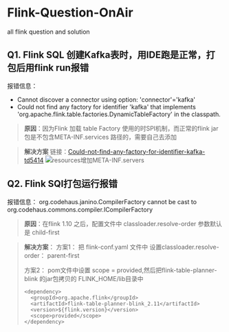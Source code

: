 # Flink-Question-OnAir
all flink question and solution

## Q1. Flink SQL 创建Kafka表时，用IDE跑是正常，打包后用flink run报错
报错信息：
-  Cannot discover a connector using option: 'connector'='kafka'
-  Could not find any factory for identifier 'kafka' that implements 'org.apache.flink.table.factories.DynamicTableFactory' in the classpath.

> **原因**：因为Flink 加载 table Factory 使用的时SPI机制，而正常的flink jar包是不包含META-INF.services 路径的，需要自己去添加

> **解决方案**
> 链接：[Could-not-find-any-factory-for-identifier-kafka-td5414](http://apache-flink.147419.n8.nabble.com/Could-not-find-any-factory-for-identifier-kafka-td5414.html)
> ![resources增加META-INF.servers](https://img2020.cnblogs.com/blog/1892627/202103/1892627-20210303120841195-1010498336.png)
> 


## Q2. Flink SQl打包运行报错
报错信息：
org.codehaus.janino.CompilerFactory cannot be cast to org.codehaus.commons.compiler.ICompilerFactory

> **原因**：在flink 1.10 之后，配置文件中 classloader.resolve-order 参数默认是 child-first

> **解决方案**： 
> 方案1： 把 flink-conf.yaml 文件中 设置classloader.resolve-order： parent-first
> 
> 方案2： pom文件中设置 scope = provided,然后把flink-table-planner-blink 的jar包拷贝的 FLINK_HOME/lib目录中
> ```
> <dependency> 
>   <groupId>org.apache.flink</groupId>
>   <artifactId>flink-table-planner-blink_2.11</artifactId>
>   <version>${flink.version}</version>
>   <scope>provided</scope>
> </dependency>
> ```
> 
> 